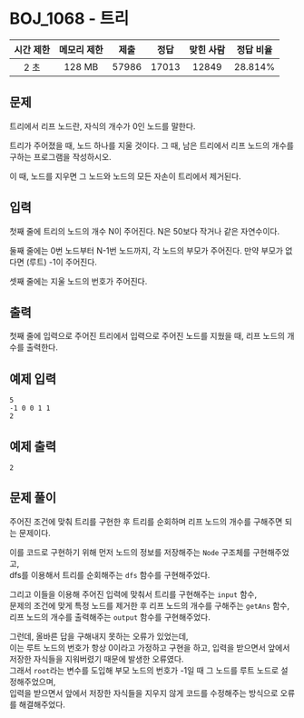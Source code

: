 # BOJ_1068 - 트리

| 시간 제한 | 메모리 제한 | 제출  | 정답  | 맞힌 사람 | 정답 비율 |
| :-------: | :---------: | :---: | :---: | :-------: | :-------: |
|   2 초    |   128 MB    | 57986 | 17013 |   12849   |  28.814%  |

## 문제

트리에서 리프 노드란, 자식의 개수가 0인 노드를 말한다.

트리가 주어졌을 때, 노드 하나를 지울 것이다. 그 때, 남은 트리에서 리프 노드의 개수를 구하는 프로그램을 작성하시오.

이 때, 노드를 지우면 그 노드와 노드의 모든 자손이 트리에서 제거된다.

## 입력

첫째 줄에 트리의 노드의 개수 N이 주어진다. N은 50보다 작거나 같은 자연수이다.

둘째 줄에는 0번 노드부터 N-1번 노드까지, 각 노드의 부모가 주어진다. 만약 부모가 없다면 (루트) -1이 주어진다.

셋째 줄에는 지울 노드의 번호가 주어진다.

## 출력

첫째 줄에 입력으로 주어진 트리에서 입력으로 주어진 노드를 지웠을 때, 리프 노드의 개수를 출력한다.

## 예제 입력

```
5
-1 0 0 1 1
2
```

## 예제 출력

```
2
```

## 문제 풀이

주어진 조건에 맞춰 트리를 구현한 후 트리를 순회하며 리프 노드의 개수를 구해주면 되는 문제이다.

이를 코드로 구현하기 위해 먼저 노드의 정보를 저장해주는 `Node` 구조체를 구현해주었고,  
dfs를 이용해서 트리를 순회해주는 `dfs` 함수를 구현해주었다.

그리고 이들을 이용해 주어진 입력에 맞춰서 트리를 구현해주는 `input` 함수,  
문제의 조건에 맞게 특정 노드를 제거한 후 리프 노드의 개수를 구해주는 `getAns` 함수,  
리프 노드의 개수를 출력해주는 `output` 함수를 구현해주었다.

그런데, 올바른 답을 구해내지 못하는 오류가 있었는데,  
이는 루트 노드의 번호가 항상 0이라고 가정하고 구현을 하고, 입력을 받으면서 앞에서 저장한 자식들을 지워버렸기 때문에 발생한 오류였다.  
그래서 `root`라는 변수를 도입해 부모 노드의 번호가 -1일 때 그 노드를 루트 노드로 설정해주었으며,  
입력을 받으면서 앞에서 저장한 자식들을 지우지 않게 코드를 수정해주는 방식으로 오류를 해결해주었다.
